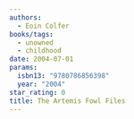 ```yaml
---
authors:
  - Eoin Colfer
books/tags:
  - unowned
  - childhood
date: 2004-07-01
params:
  isbn13: "9780786856398"
  year: "2004"
star_rating: 0
title: The Artemis Fowl Files
---
```


<!--more-->
